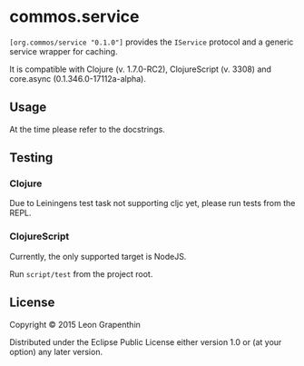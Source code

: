 # commos.service

`[org.commos/service "0.1.0"]` provides the `IService` protocol and a
generic service wrapper for caching.

It is compatible with Clojure (v. 1.7.0-RC2), ClojureScript (v. 3308) and
core.async (0.1.346.0-17112a-alpha).

## Usage

At the time please refer to the docstrings.

## Testing

### Clojure

Due to Leiningens test task not supporting cljc yet, please run tests from the REPL.

### ClojureScript

Currently, the only supported target is NodeJS.

Run `script/test` from the project root.

## License

Copyright © 2015 Leon Grapenthin

Distributed under the Eclipse Public License either version 1.0 or (at your option) any later version.
